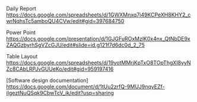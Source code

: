 Daily Report
https://docs.google.com/spreadsheets/d/1GWXMnxq7j49KCPeXH8KHY2_cwrNqhsTc5amboQU4CVw/edit#gid=397684750

Power Point
https://docs.google.com/presentation/d/1GJGFuROxMzlK0x4nx_QtNbDE9xZAQGzbyrhSgVZcGJU/edit#slide=id.g121f7d6dc0d_2_75

Table Layout
https://docs.google.com/spreadsheets/d/19yotMMrjKpTxO8TOpThgXI8yyNZc8CAbLRPJvGUUeKo/edit#gid=959197416

[Software design documentation]
https://docs.google.com/document/d/1tUu2zrfQ-9MUJ9nqyEZf-iIgeztNuQSqk9CbwTcV_ik/edit?usp=sharing
